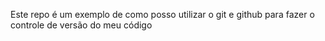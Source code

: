 Este repo é um exemplo de como posso utilizar o git e github para fazer o controle de versão do meu código
